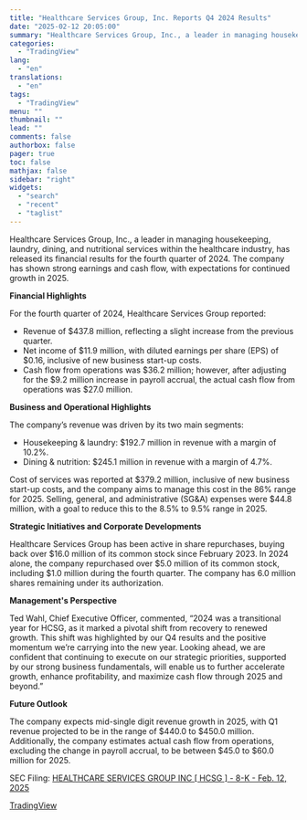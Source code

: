 ```yaml
---
title: "Healthcare Services Group, Inc. Reports Q4 2024 Results"
date: "2025-02-12 20:05:00"
summary: "Healthcare Services Group, Inc., a leader in managing housekeeping, laundry, dining, and nutritional services within the healthcare industry, has released its financial results for the fourth quarter of 2024. The company has shown strong earnings and cash flow, with expectations for continued growth in 2025. Financial Highlights For the fourth..."
categories:
  - "TradingView"
lang:
  - "en"
translations:
  - "en"
tags:
  - "TradingView"
menu: ""
thumbnail: ""
lead: ""
comments: false
authorbox: false
pager: true
toc: false
mathjax: false
sidebar: "right"
widgets:
  - "search"
  - "recent"
  - "taglist"
---
```


Healthcare Services Group, Inc., a leader in managing housekeeping, laundry, dining, and nutritional services within the healthcare industry, has released its financial results for the fourth quarter of 2024. The company has shown strong earnings and cash flow, with expectations for continued growth in 2025.

**Financial Highlights**

For the fourth quarter of 2024, Healthcare Services Group reported:

* Revenue of $437.8 million, reflecting a slight increase from the previous quarter.
* Net income of $11.9 million, with diluted earnings per share (EPS) of $0.16, inclusive of new business start-up costs.
* Cash flow from operations was $36.2 million; however, after adjusting for the $9.2 million increase in payroll accrual, the actual cash flow from operations was $27.0 million.

**Business and Operational Highlights**

The company’s revenue was driven by its two main segments:

* Housekeeping & laundry: $192.7 million in revenue with a margin of 10.2%.
* Dining & nutrition: $245.1 million in revenue with a margin of 4.7%.

Cost of services was reported at $379.2 million, inclusive of new business start-up costs, and the company aims to manage this cost in the 86% range for 2025. Selling, general, and administrative (SG&A) expenses were $44.8 million, with a goal to reduce this to the 8.5% to 9.5% range in 2025.

**Strategic Initiatives and Corporate Developments**

Healthcare Services Group has been active in share repurchases, buying back over $16.0 million of its common stock since February 2023. In 2024 alone, the company repurchased over $5.0 million of its common stock, including $1.0 million during the fourth quarter. The company has 6.0 million shares remaining under its authorization.

**Management's Perspective**

Ted Wahl, Chief Executive Officer, commented, “2024 was a transitional year for HCSG, as it marked a pivotal shift from recovery to renewed growth. This shift was highlighted by our Q4 results and the positive momentum we’re carrying into the new year. Looking ahead, we are confident that continuing to execute on our strategic priorities, supported by our strong business fundamentals, will enable us to further accelerate growth, enhance profitability, and maximize cash flow through 2025 and beyond.”

**Future Outlook**

The company expects mid-single digit revenue growth in 2025, with Q1 revenue projected to be in the range of $440.0 to $450.0 million. Additionally, the company estimates actual cash flow from operations, excluding the change in payroll accrual, to be between $45.0 to $60.0 million for 2025.

SEC Filing: [HEALTHCARE SERVICES GROUP INC [ HCSG ] - 8-K - Feb. 12, 2025](https://www.sec.gov/Archives/edgar/data/731012/000073101225000024/hcsg-20250212.htm)

[TradingView](https://www.tradingview.com/news/tradingview:8d7c1b27d51a0:0-healthcare-services-group-inc-reports-q4-2024-results/)
